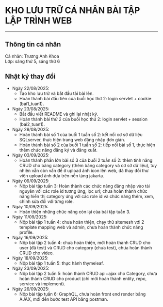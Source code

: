 # KHO LƯU TRỮ CÁ NHÂN BÀI TẬP LẬP TRÌNH WEB
-----------------------------------------
## Thông tin cá nhân
Cá nhân: Trương Anh Khoa  
Lớp: sáng thứ 5, sáng thứ 6

## Nhật ký thay đổi
* Ngày 22/08/2025:
  - Tạo kho lưu trữ và bắt đầu tải bài lên.
  - Hoàn thành bài đầu tiên của buổi học thứ 2: login servlet + cookie (bai1_tuan1).
* Ngày 23/08/2025:
  - Bắt đầu viết README và ghi lại nhật ký.
  - Hoàn thành bài thứ 2 của buổi học thứ 2: login servlet + session (bai2_tuan1).
* Ngày 28/08/2025:
  - Hoàn thành bài số 1 của buổi 1 tuần số 2: kết nối cơ sở dữ liệu SQLserver, thực hiện trang web đăng nhập đơn giản.
  - Hoàn thành bài số 2 của buổi 1 tuần số 2: tiếp nối bài số 1, thực hiện thêm chức năng đăng ký và đăng xuất.
* Ngày 03/09/2025:
  - Hoàn thành phần lớn bài số 3 của buổi 2 tuần số 2: thêm tính năng CRUD cho bảng category (thêm bảng category và cơ sở dữ liệu), tuy nhiên vẫn còn vấn đề ở upload ảnh icon lên web, đã thay đổi thư viện upload ảnh dựa trên nền tảng jakarta.
* Ngày 09/09/2025:
  - Nộp bài tập tuần 3: Hoàn thành các chức năng đăng nhập vào tài nguyên với các role id tương ứng, lọc url; chưa hoàn thành chức năng hiển thị category ứng với các role id và chức năng thêm, xem, chỉnh sửa đối với từng role.
* Ngày 10/09/2025:
  - Hoàn thiện những chức năng còn lại của bài tập tuần 3.
* Ngày 11/09/2025:
  - Nộp bài tập 1 tuần 4: chưa hoàn thiện, chạy thử sitemesh với 2 template mapping web và admin, chưa hoàn thành chức năng profile.
* Ngày 16/09/2025:
  - Nộp bài tập 2 tuần 4: chưa hoàn thiện, mới hoàn thành CRUD cho user (đã test) và CRUD cho category (chưa test), chưa hoàn thành CRUD cho video.
* Ngày 18/09/2025:
  - Nộp bài tập 1 tuần 5: thực hành thymeleaf.
* Ngày 23/09/2025:
  - Nộp bài tập 2 tuần 5: hoàn thành CRUD api+ajax cho Category, chưa hoàn thành CRUD cho product (chỉ mới hoàn thành entity, repo, service và implement).
* Ngày 26/09/2025:
  - Nộp bài tập tuần 6: GraphQL, chưa hoàn front end render bằng AJAX, mới đến bước test API bằng postman.
